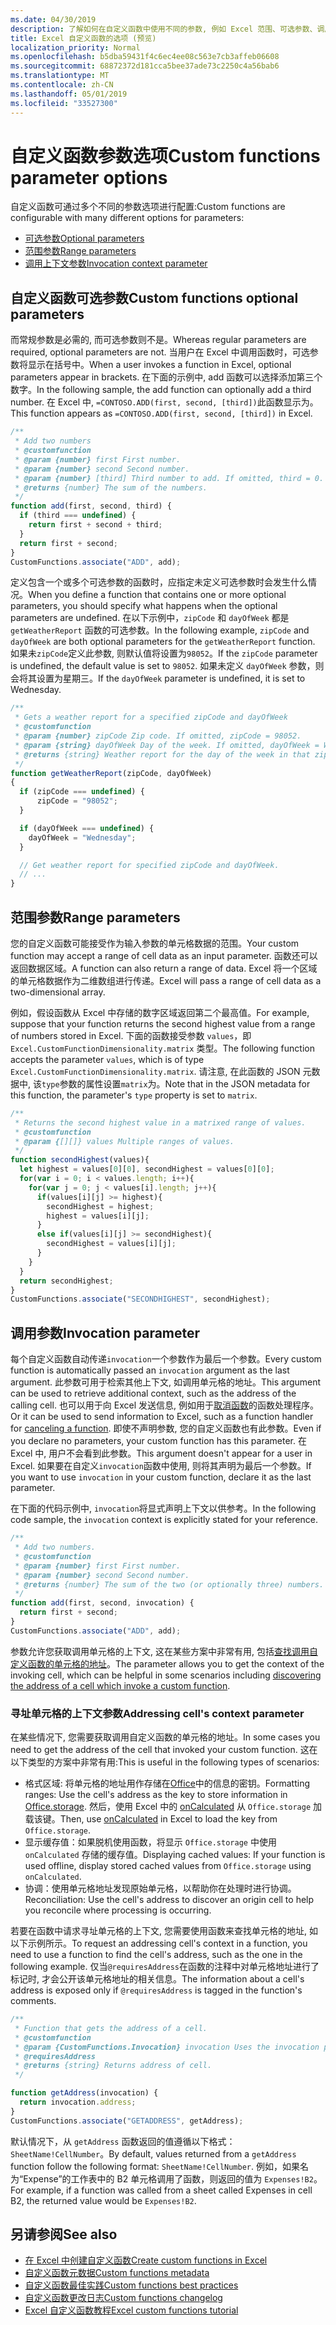 ```yaml
---
ms.date: 04/30/2019
description: 了解如何在自定义函数中使用不同的参数, 例如 Excel 范围、可选参数、调用上下文等。
title: Excel 自定义函数的选项 (预览)
localization_priority: Normal
ms.openlocfilehash: b5dba59431f4c6ec4ee08c563e7cb3affeb06608
ms.sourcegitcommit: 68872372d181cca5bee37ade73c2250c4a56bab6
ms.translationtype: MT
ms.contentlocale: zh-CN
ms.lasthandoff: 05/01/2019
ms.locfileid: "33527300"
---
```

# <a name="custom-functions-parameter-options"></a><span data-ttu-id="65c3e-103">自定义函数参数选项</span><span class="sxs-lookup"><span data-stu-id="65c3e-103">Custom functions parameter options</span></span>

<span data-ttu-id="65c3e-104">自定义函数可通过多个不同的参数选项进行配置:</span><span class="sxs-lookup"><span data-stu-id="65c3e-104">Custom functions are configurable with many different options for parameters:</span></span> 
- [<span data-ttu-id="65c3e-105">可选参数</span><span class="sxs-lookup"><span data-stu-id="65c3e-105">Optional parameters</span></span>](#custom-functions-optional-parameters)
- [<span data-ttu-id="65c3e-106">范围参数</span><span class="sxs-lookup"><span data-stu-id="65c3e-106">Range parameters</span></span>](#range-parameters)
- [<span data-ttu-id="65c3e-107">调用上下文参数</span><span class="sxs-lookup"><span data-stu-id="65c3e-107">Invocation context parameter</span></span>](#invocation-parameter)

## <a name="custom-functions-optional-parameters"></a><span data-ttu-id="65c3e-108">自定义函数可选参数</span><span class="sxs-lookup"><span data-stu-id="65c3e-108">Custom functions optional parameters</span></span>

<span data-ttu-id="65c3e-109">而常规参数是必需的, 而可选参数则不是。</span><span class="sxs-lookup"><span data-stu-id="65c3e-109">Whereas regular parameters are required, optional parameters are not.</span></span> <span data-ttu-id="65c3e-110">当用户在 Excel 中调用函数时，可选参数将显示在括号中。</span><span class="sxs-lookup"><span data-stu-id="65c3e-110">When a user invokes a function in Excel, optional parameters appear in brackets.</span></span> <span data-ttu-id="65c3e-111">在下面的示例中, add 函数可以选择添加第三个数字。</span><span class="sxs-lookup"><span data-stu-id="65c3e-111">In the following sample, the add function can optionally add a third number.</span></span> <span data-ttu-id="65c3e-112">在 Excel 中, `=CONTOSO.ADD(first, second, [third])`此函数显示为。</span><span class="sxs-lookup"><span data-stu-id="65c3e-112">This function appears as `=CONTOSO.ADD(first, second, [third])` in Excel.</span></span>

```js
/**
 * Add two numbers
 * @customfunction 
 * @param {number} first First number.
 * @param {number} second Second number.
 * @param {number} [third] Third number to add. If omitted, third = 0.
 * @returns {number} The sum of the numbers.
 */
function add(first, second, third) {
  if (third === undefined) {
    return first + second + third;
  }
  return first + second;
}
CustomFunctions.associate("ADD", add);
```

<span data-ttu-id="65c3e-113">定义包含一个或多个可选参数的函数时，应指定未定义可选参数时会发生什么情况。</span><span class="sxs-lookup"><span data-stu-id="65c3e-113">When you define a function that contains one or more optional parameters, you should specify what happens when the optional parameters are undefined.</span></span> <span data-ttu-id="65c3e-114">在以下示例中，`zipCode` 和 `dayOfWeek` 都是 `getWeatherReport` 函数的可选参数。</span><span class="sxs-lookup"><span data-stu-id="65c3e-114">In the following example, `zipCode` and `dayOfWeek` are both optional parameters for the `getWeatherReport` function.</span></span> <span data-ttu-id="65c3e-115">如果未`zipCode`定义此参数, 则默认值将设置为`98052`。</span><span class="sxs-lookup"><span data-stu-id="65c3e-115">If the `zipCode` parameter is undefined, the default value is set to `98052`.</span></span> <span data-ttu-id="65c3e-116">如果未定义 `dayOfWeek` 参数，则会将其设置为星期三。</span><span class="sxs-lookup"><span data-stu-id="65c3e-116">If the `dayOfWeek` parameter is undefined, it is set to Wednesday.</span></span>

```js
/**
 * Gets a weather report for a specified zipCode and dayOfWeek
 * @customfunction
 * @param {number} zipCode Zip code. If omitted, zipCode = 98052.
 * @param {string} dayOfWeek Day of the week. If omitted, dayOfWeek = Wednesday.
 * @returns {string} Weather report for the day of the week in that zip code.
 */
function getWeatherReport(zipCode, dayOfWeek)
{
  if (zipCode === undefined) {
      zipCode = "98052";
  }

  if (dayOfWeek === undefined) {
    dayOfWeek = "Wednesday";
  }

  // Get weather report for specified zipCode and dayOfWeek.
  // ...
}
```

## <a name="range-parameters"></a><span data-ttu-id="65c3e-117">范围参数</span><span class="sxs-lookup"><span data-stu-id="65c3e-117">Range parameters</span></span>

<span data-ttu-id="65c3e-118">您的自定义函数可能接受作为输入参数的单元格数据的范围。</span><span class="sxs-lookup"><span data-stu-id="65c3e-118">Your custom function may accept a range of cell data as an input parameter.</span></span> <span data-ttu-id="65c3e-119">函数还可以返回数据区域。</span><span class="sxs-lookup"><span data-stu-id="65c3e-119">A function can also return a range of data.</span></span> <span data-ttu-id="65c3e-120">Excel 将一个区域的单元格数据作为二维数组进行传递。</span><span class="sxs-lookup"><span data-stu-id="65c3e-120">Excel will pass a range of cell data as a two-dimensional array.</span></span>

<span data-ttu-id="65c3e-121">例如，假设函数从 Excel 中存储的数字区域返回第二个最高值。</span><span class="sxs-lookup"><span data-stu-id="65c3e-121">For example, suppose that your function returns the second highest value from a range of numbers stored in Excel.</span></span> <span data-ttu-id="65c3e-122">下面的函数接受参数 `values`，即 `Excel.CustomFunctionDimensionality.matrix` 类型。</span><span class="sxs-lookup"><span data-stu-id="65c3e-122">The following function accepts the parameter `values`, which is of type `Excel.CustomFunctionDimensionality.matrix`.</span></span> <span data-ttu-id="65c3e-123">请注意, 在此函数的 JSON 元数据中, 该`type`参数的属性设置`matrix`为。</span><span class="sxs-lookup"><span data-stu-id="65c3e-123">Note that in the JSON metadata for this function, the parameter's `type` property is set to `matrix`.</span></span>

```js
/**
 * Returns the second highest value in a matrixed range of values.
 * @customfunction
 * @param {[][]} values Multiple ranges of values.  
 */
function secondHighest(values){
  let highest = values[0][0], secondHighest = values[0][0];
  for(var i = 0; i < values.length; i++){
    for(var j = 0; j < values[i].length; j++){
      if(values[i][j] >= highest){
        secondHighest = highest;
        highest = values[i][j];
      }
      else if(values[i][j] >= secondHighest){
        secondHighest = values[i][j];
      }
    }
  }
  return secondHighest;
}
CustomFunctions.associate("SECONDHIGHEST", secondHighest);
```

## <a name="invocation-parameter"></a><span data-ttu-id="65c3e-124">调用参数</span><span class="sxs-lookup"><span data-stu-id="65c3e-124">Invocation parameter</span></span>

<span data-ttu-id="65c3e-125">每个自定义函数自动传递`invocation`一个参数作为最后一个参数。</span><span class="sxs-lookup"><span data-stu-id="65c3e-125">Every custom function is automatically passed an `invocation` argument as the last argument.</span></span> <span data-ttu-id="65c3e-126">此参数可用于检索其他上下文, 如调用单元格的地址。</span><span class="sxs-lookup"><span data-stu-id="65c3e-126">This argument can be used to retrieve additional context, such as the address of the calling cell.</span></span> <span data-ttu-id="65c3e-127">也可以用于向 Excel 发送信息, 例如用于[取消函数](custom-functions-web-reqs.md#stream-and-cancel-functions)的函数处理程序。</span><span class="sxs-lookup"><span data-stu-id="65c3e-127">Or it can be used to send information to Excel, such as a function handler for [canceling a function](custom-functions-web-reqs.md#stream-and-cancel-functions).</span></span> <span data-ttu-id="65c3e-128">即使不声明参数, 您的自定义函数也有此参数。</span><span class="sxs-lookup"><span data-stu-id="65c3e-128">Even if you declare no parameters, your custom function has this parameter.</span></span> <span data-ttu-id="65c3e-129">在 Excel 中, 用户不会看到此参数。</span><span class="sxs-lookup"><span data-stu-id="65c3e-129">This argument doesn't appear for a user in Excel.</span></span> <span data-ttu-id="65c3e-130">如果要在自定义`invocation`函数中使用, 则将其声明为最后一个参数。</span><span class="sxs-lookup"><span data-stu-id="65c3e-130">If you want to use `invocation` in your custom function, declare it as the last parameter.</span></span>

<span data-ttu-id="65c3e-131">在下面的代码示例中, `invocation`将显式声明上下文以供参考。</span><span class="sxs-lookup"><span data-stu-id="65c3e-131">In the following code sample, the `invocation` context is explicitly stated for your reference.</span></span>

```js
/**
 * Add two numbers.
 * @customfunction 
 * @param {number} first First number.
 * @param {number} second Second number.
 * @returns {number} The sum of the two (or optionally three) numbers.
 */
function add(first, second, invocation) {
  return first + second;
}
CustomFunctions.associate("ADD", add);
```

<span data-ttu-id="65c3e-132">参数允许您获取调用单元格的上下文, 这在某些方案中非常有用, 包括[查找调用自定义函数的单元格的地址](#addressing-cells-context-parameter)。</span><span class="sxs-lookup"><span data-stu-id="65c3e-132">The parameter allows you to get the context of the invoking cell, which can be helpful in some scenarios including [discovering the address of a cell which invoke a custom function](#addressing-cells-context-parameter).</span></span>

### <a name="addressing-cells-context-parameter"></a><span data-ttu-id="65c3e-133">寻址单元格的上下文参数</span><span class="sxs-lookup"><span data-stu-id="65c3e-133">Addressing cell's context parameter</span></span>

<span data-ttu-id="65c3e-134">在某些情况下, 您需要获取调用自定义函数的单元格的地址。</span><span class="sxs-lookup"><span data-stu-id="65c3e-134">In some cases you need to get the address of the cell that invoked your custom function.</span></span> <span data-ttu-id="65c3e-135">这在以下类型的方案中非常有用:</span><span class="sxs-lookup"><span data-stu-id="65c3e-135">This is useful in the following types of scenarios:</span></span>

- <span data-ttu-id="65c3e-136">格式区域: 将单元格的地址用作存储在[Office](/office/dev/add-ins/excel/custom-functions-runtime#storing-and-accessing-data)中的信息的密钥。</span><span class="sxs-lookup"><span data-stu-id="65c3e-136">Formatting ranges: Use the cell's address as the key to store information in [Office.storage](/office/dev/add-ins/excel/custom-functions-runtime#storing-and-accessing-data).</span></span> <span data-ttu-id="65c3e-137">然后，使用 Excel 中的 [onCalculated](/javascript/api/excel/excel.worksheet#oncalculated) 从 `Office.storage` 加载该键。</span><span class="sxs-lookup"><span data-stu-id="65c3e-137">Then, use [onCalculated](/javascript/api/excel/excel.worksheet#oncalculated) in Excel to load the key from `Office.storage`.</span></span>
- <span data-ttu-id="65c3e-138">显示缓存值：如果脱机使用函数，将显示 `Office.storage` 中使用 `onCalculated` 存储的缓存值。</span><span class="sxs-lookup"><span data-stu-id="65c3e-138">Displaying cached values: If your function is used offline, display stored cached values from `Office.storage` using `onCalculated`.</span></span>
- <span data-ttu-id="65c3e-139">协调：使用单元格地址发现原始单元格，以帮助你在处理时进行协调。</span><span class="sxs-lookup"><span data-stu-id="65c3e-139">Reconciliation: Use the cell's address to discover an origin cell to help you reconcile where processing is occurring.</span></span>

<span data-ttu-id="65c3e-140">若要在函数中请求寻址单元格的上下文, 您需要使用函数来查找单元格的地址, 如以下示例所示。</span><span class="sxs-lookup"><span data-stu-id="65c3e-140">To request an addressing cell's context in a function, you need to use a function to find the cell's address, such as the one in the following example.</span></span> <span data-ttu-id="65c3e-141">仅当`@requiresAddress`在函数的注释中对单元格地址进行了标记时, 才会公开该单元格地址的相关信息。</span><span class="sxs-lookup"><span data-stu-id="65c3e-141">The information about a cell's address is exposed only if `@requiresAddress` is tagged in the function's comments.</span></span>

```js
/**
 * Function that gets the address of a cell.
 * @customfunction
 * @param {CustomFunctions.Invocation} invocation Uses the invocation parameter present in each cell.
 * @requiresAddress
 * @returns {string} Returns address of cell.
 */

function getAddress(invocation) {
  return invocation.address;
}
CustomFunctions.associate("GETADDRESS", getAddress);
```

<span data-ttu-id="65c3e-142">默认情况下，从 `getAddress` 函数返回的值遵循以下格式：`SheetName!CellNumber`。</span><span class="sxs-lookup"><span data-stu-id="65c3e-142">By default, values returned from a `getAddress` function follow the following format: `SheetName!CellNumber`.</span></span> <span data-ttu-id="65c3e-143">例如，如果名为“Expense”的工作表中的 B2 单元格调用了函数，则返回的值为 `Expenses!B2`。</span><span class="sxs-lookup"><span data-stu-id="65c3e-143">For example, if a function was called from a sheet called Expenses in cell B2, the returned value would be `Expenses!B2`.</span></span>

## <a name="see-also"></a><span data-ttu-id="65c3e-144">另请参阅</span><span class="sxs-lookup"><span data-stu-id="65c3e-144">See also</span></span>

* [<span data-ttu-id="65c3e-145">在 Excel 中创建自定义函数</span><span class="sxs-lookup"><span data-stu-id="65c3e-145">Create custom functions in Excel</span></span>](custom-functions-overview.md)
* [<span data-ttu-id="65c3e-146">自定义函数元数据</span><span class="sxs-lookup"><span data-stu-id="65c3e-146">Custom functions metadata</span></span>](custom-functions-json.md)
* [<span data-ttu-id="65c3e-147">自定义函数最佳实践</span><span class="sxs-lookup"><span data-stu-id="65c3e-147">Custom functions best practices</span></span>](custom-functions-best-practices.md)
* [<span data-ttu-id="65c3e-148">自定义函数更改日志</span><span class="sxs-lookup"><span data-stu-id="65c3e-148">Custom functions changelog</span></span>](custom-functions-changelog.md)
* [<span data-ttu-id="65c3e-149">Excel 自定义函数教程</span><span class="sxs-lookup"><span data-stu-id="65c3e-149">Excel custom functions tutorial</span></span>](../tutorials/excel-tutorial-create-custom-functions.md)
